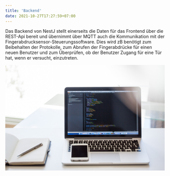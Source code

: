 ```yaml
---
title: 'Backend'
date: 2021-10-27T17:27:59+07:00
---
```


Das Backend von NestJ stellt einerseits die Daten für das Frontend über die REST-Api bereit und übernimmt über MQTT auch
die Kommunikation mit der Fingerabdrucksensor-Steuerungssoftware. Dies wird zB benötigt zum Beibehalten der Protokolle, 
zum Abrufen der Fingerabdrücke für einen neuen Benutzer und zum Überprüfen, ob der Benutzer Zugang für eine Tür hat, 
wenn er versucht, einzutreten.

![](../../static/backend.jpg)
